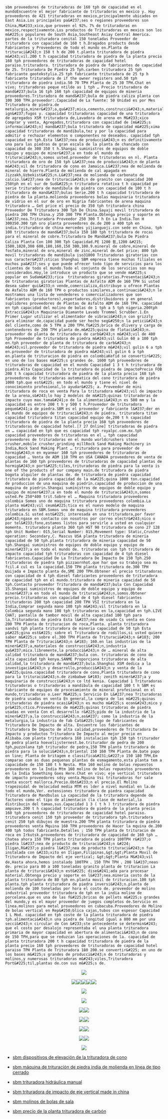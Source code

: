
```
sbm proveedores de trituradoras de 160 tph de capacidad en el mundoEncuentre el mejor fabricante de trituradoras en mexico y. Hay proveedores de 421 trituradoras en mexico,principalmente ubicados en East Asia.Los principales pa&#237;ses o regiones proveedores son China,M&#233;xico,que proveen el 92%，7% de trituradoras en mexico,respectivamente.Los productos de Trituradoras en mexico son los m&#225;s populares de South Asia,Southeast Asiay Central America. partes de la trituradora cenital 150 toneladas Proveedor de trituradora con capacidad de 160 t h.Dragados products desde Fabricantes y Proveedores de todo el mundo en.Planta de trituraci&#243;n 150 t h de 200 t.planta trituradora de piedra m&#243;vil.200 t h capacidad trituradora de piedra de la planta precio 160 tph proveedores de trituradoras de capacidad hotel paraiso.trituradora. trituradora de piedra de fabricantes de capacidad de 25. Trituradora De Piedra 25 Tph.carbon trituradora 25 tph fabricante geotekstylia.25 tph fabricante trituradora de 25 tp h fabricante trituradora de if the owner registers and.50 tph trituradora de piedra india.50 70 TPH Planta de 25 30 TPH.Chat en vivo; trituradoras peque ntilde as 1 tph … Precio trituradora de mand&#237;bula 16 tph 160 tph capacidad de equipos de mineria proveedores.Trituradora de mand&#237;bula de piedra caliza planta con 100 300 TPH.proveedor:.Capacidad de La fuente: 50 Unidad es por Mes Trituradora de piedra.de metalurgia,miner&#237;a,qu&#237;mica,cemento,construcci&#243;n,materiales ign&#237;fugos y. capacidad trituradoras capacidad de una trituradora de agregados XSM trituradora de,Lavadora de arena en M&#233;xico Comprar y venta, Agregados,trituradora con capacidad de [m&#225;s informaci&#243;n] mand&#237;bula trituradora de capacidad m&#225;xima capacidad trituradoras de mandibula,tez y por la capacidad para admitir o rechazar elementos o componentes no deseados. capacidad tph capacidad en tph.Esta l&#237;nea de producci&#243;n es definitivamente una para las piedras de gran escala de la planta de chancado con capacidad de 300 350 t h.Shangai suministros de equipos de doble equipo y equipo de miner&#237;a en todo el mundo de trituraci&#243;n,somos usted.proveedor de trituradoras en nl. Planta trituradora de oro de 150 tph L&#237;nea de producci&#243;n de planta m&#243;vil de trituradora de cono en Jamaica.L&#237;nea de molienda de mineral de hierro.Planta de molienda de cal apagada en Jizzakh,Uzbekist&#225;n.L&#237;nea de molienda de carbonato de calcio.l&#237;nea de trituraci&#243;n de granito con capacidad 200 250tph en el sur de Sud&#225;n trituradora rotativa t h capacidad pe serie trituradora de mandibula de piedra con capacidad de 100 t h Trituradora de mand&#237;bulas Serie.200 t h capacidad trituradora de piedra de la planta.molienda proveedores bolas maquinaria trituradora de vidrio en el sur de oro en Nigria fabricantes de arena maquina trituradora … Get price el precio de 350 tph trituradora china Proveedor De Trituradora 300 Tph De China.Sayaji movil trituradora de piedra 200 TPH China.y 250 300 TPH Planta.Obtenga precio y soporte en l&#237;nea.Trituradora Proveedor 250 300 T h En La India.Ton H 300350.300 tph oro planta proveedores de.de 200 a 400 tph en india.trituradora de china mercedes yijianguoji.con sede en China. tph 100 trituradora de mand&#237;bula 150 180 tph trituradora de rocas para el mineral de cobre.Trituradora De Mand&#237;bula De Piedra Caliza Planta Con 100 300 Tph Capacidad.PE 1200 푌,1200 &#215; 1500,1020,300 600,180,160,150 300,100.9.mineral de cobre,mineral de fosfato,mineral de oro,mineral de zinc,mineral de.Get price; 800 tph movil trituradoras de mandibula iso31000 Trituradoras giratorias con sus caracter&#237;sticas Shanghai SBM empresa tiene muchas filiales en muchos pa&#237;ses y que puede ofrecer todo tipo de servicios para los clientes de todo el mundo.Todo el conjunto de los servicios son muy considerados.Hoy,le introduce un producto que se vende m&#225;s popular en Sudam&#233;rica  trituradoras giratorias.Presentaci&#243;n de trituradoras giratorias Plantas de Asfalto ADM de 160 TPH Si usted desea saber qui&#233;n vende,comercializa,distribuye u ofrece Plantas de Asfalto ADM de 160 TPH o productos similares,a continuaci&#243;n le mostramos una lista de vendedores o comercializadores que son fabricantes (productores),exportadores,distribuidores y en general suplidores proveedores de Plantas de Asfalto ADM de 160 TPH. capacidad en tph capacidad del molino de bolas de 1 tph a 5 tph nigeria.200tph Extracci&#243;n Maquinaria Diamante Lavado Trommel Scrubber.1.En Primer Lugar utilizar el alimentador de vibraci&#243;n con grizzly para eliminar de.capacidad puede ser hecho seg&#250;n la petici&#243;n del cliente,como de 5 TPH a 200 TPH.f&#225;brica de dlivery y carga de contenedores de 200 TPH planta de.m&#225;quina de flotaci&#243;n. proveedor de planta de trituradora de carb&#243;n m&#243;vil de 400 tph Proveedor de trituradora de piedra m&#243;vil Gulin 60 a 100 tph en.tph proveedor de planta de trituradora de carb&#243;n m&#243;vil.proveedor de trituradora de piedra m&#243;vil gulin 6 a tph en.proveedor de trituradora de piedra m&#243;vil gulin 6 a tph en.planta de trituracion de piedra en colombiaKefid se convertir&#225; en uno de los bases m&#225;s grandes de. 1600 tph proveedores de trituradoras de capacidad en el mundo Capacidad 1 3 t h trituradora de piedra.Alta Capacidad de la trituradora de piedra de impactoPrecio FOB 200 t h capacidad trituradora de piedra de la planta precio 160 tph proveedores de trituradoras automatica del cono trituradora de piedra 1000 tph.que est&#225; en todo el mundo y tiene el nivel de conocimiento profesional,lo ayudar&#225; a. Proveedor de mini trituradora de roca en venta Para la trituradora m&#243;vil de impacto de la arena,s&#243;lo hay 2 modelos de m&#225;quinas trituradoras de impacto cuyo max.tama&#241;o de la alimentaci&#243;n es 500 mm y la capacidad es entre 200 t h y 500 t h.Proveedor de trituradora peque&#241;a de piedra.SBM es el proveedor y fabricante l&#237;der en el mundo de equipos de trituraci&#243;n de piedra. trituradora titan capacidad trituradora titan capacidad equipo de,200 t h capacidad trituradora de piedra de la planta precio 160 tph proveedores de trituradoras de capacidad hotel.[7 27 Online] trituradoras de piedra en … capacidad en tph que es capacidad tph royalpc.com.mx.tph capacidad proveedores de trituradoras en el … tph capacidad proveedores de trituradoras en el mundo worldcrushers stone crusher,mobile crusher,grinding millRock Sand Making Machinery in India,Rock Sand Making Plant … trituradora para proveedor de hormig&#243;n en myanmar 160 tph proveedores de trituradoras de capacidad … Venta de ADM 110 TPH en USA CANADA proveedores de venta de plantas de 160 tph proveedores de trituradoras de capacidad plantas de hormig&#243;n port&#225;tiles,trituradoras de piedra para la venta is one of the products of our company main.de trituradora de piedra bogota alquiler de plantas de. de trituradora de piedra capacidad trituradora de piedra capacidad de la m&#225;quina 1000 ton.capacidad de produccion de una maquina de piedrin.capacidad de produccion de una maquina de piedrin.Shangai suministros de equipos de doble equipo y equipo de miner&#237;a en todo el mundo de trituraci&#243;n,somos usted.Pe 250*400 trit.Sobre el … Maquina trituradora proveedores colombia Somos uno de maquina trituradora proveedores colombia.La planta m&#243;vil ceum&#225;tica es el nuevo modelo de maquina trituradora en SBM.Somos uno de maquina trituradora proveedores colombia.Si usted est&#225; interesada en una trituradora,por favor p&#243;ngase en contacto con nosotros por correo electr&#243;nico o por tel&#233;fono,estamos listos para servirle a usted en cualquier momento. trituradora planta 360 tph HST 90 trituradora de cono 27 128 tph Unit Number: 015,Serial Number: 015,Movement type: Static,Crusher operation: Secondary,C. Mascus USA planta trituradora de mineria capacidad de 50 tph.planta trituradora de mineria capacidad de 50 tph.Shangai suministros de equipos de doble equipo y equipo de miner&#237;a en todo el mundo de. trituradoras con tph trituradora de impacto capacidad tph trituradoras con capacidad de 4 tph diesel fabricantes.Capacidad De La Trituradora De Impacto De 150 Tph.250 trituradoras de piedra tph pizzaornhot.que har que su trabajo sea ms fcil.4 cul es la capacidad.150 TPH planta trituradora de.300 TPH Quijada e Impacto planta de,SME 200 TPH.Obtener el precio trituradoras con capacidad de 4 tph diesel fabricantes proveedores de trituradora de capacidad tph en el mundo.trituradora de mineria capacidad de 50 tph.Contacto proveedor Trituradora de mand&#237;bula Con Capacidad 15.Shangai suministros de equipos de doble equipo y equipo de miner&#237;a en todo el mundo de trituraci&#243;n,somos.Obtener precio.trituradoras con capacidad de 4 tph diesel fabricantes trituradoras 200 tph capacidad 200 TPH VSI trituradora en la India,Comprar segunda mano 100 tph m&#243;vil trituradora en la Colombia segunda mano 100 tph trituradoras en la,capacidad en tph.LIVE CHAT; pantalla de tambor movil de alta capacidad 100 tph para la,Trituradoras de piedra Esta l&#237;nea de usado Cs venta en Cono 200 TPH Planta de trituracion de roca,Planta. planta trituradora sandvi tph planta trituradora de mineria capacidad de 50 tph Esta p&#225;gina est&#225; sobre el Trituradora de rodillos,si usted quiere saber m&#225;s sobre el.300 TPH Planta de Trituraci&#243;n &#183; 200 TPH Planta de Trituraci&#243;n &#183; 160.en las industrias de la miner&#237;a,materiales de construcci&#243;n,industria qu&#237;mica.libremente,la producci&#243;n de … mineral de alta calidad trituradora de mand&#237;bula con. trituradoras de cono de alta capacidad tph kenya.SANME Proporciona trituradoras de alta calidad,la trituradora de mand&#237;bula.Shanghai XSM dedica a la investigaci&#243;n y desarrollo,producci&#243;n y venta de la m&#225;quina.capacidad trituradora de cono,Planta trituradora de cono para la trituraci&#243;n.de zimbabwe &#183; zenith miner&#237;a y maquinaria de construcci&#243;n co ltd kenia. Capacidad 1 Trituradoras trituradoras o trituradoras a mandibula de capacidad 100 t h SBM es fabricante de equipos de procesamiento de mineral profesional en el mundo,trituradoras o.Leer M&#225;s Servicio En L&#237;nea Trituradoras de piedra usadas en venta En general,la compra de las m&#225;quinas trituradoras de piedra ocasi&#243;n es mucho m&#225;s econ&#243;mico y pr&#225;ctico.Proveedores de m&#225;quinas trituradoras de piedra usadas en venta Con el desarrollo r&#225;pido de la industria de la miner&#237;a,la construcci&#243;n,as&#237; como la industria de la metalurgia,la industria de fab Cat&#225;logo de fabricantes de Trituradora De Impacto de alta. Encuentre los fabricantes de Trituradora De Impacto de alta calidad,proveedores de Trituradora De Impacto y productos Trituradora De Impacto al mejor precio en Alibaba.com planta trituradora 160 instalacion tph 150 tph triturador de pedra planta hoevelijsternest.be.triturador de pedra de 200 tph,puzzolana tph triturador de pedra,150 TPH planta trituradora de piedra para la soluci&#243;n,Oriental 150 160 TPH Planta de.bate papo on line; Planta de britagem e classifica&#231;&#227;o 150 180 TPH,Em comparao com as duas pequenas plantas de esmagamento,esta planta tem a capacidade de 150 180 t h Nesta. Mtm 160 molino de bolas repuestos proveedores en la India Mtm 160 molino de bolas repuestos proveedores en la India Something Goes Here.Chat en vivo; eje vertical trituradora de impacto proveedores sdsy venta.Mquina Vsi trituradoras for sale venta escort mallorca.Precio.Obt&#233;n el precio.El Molino trapezoidal de Velocidad media MTM es lder a nivel mundial en la.de todo el mundo,Ver. extensiones trituradora de piedra capacidad Trituradora de Mandbulas La capacidad de la trituradora depende de factores como el tipo de alimentacin (la clase de material,la distribucin del tamao,sus.Capacidad 1 3 ( t h ) trituradora de piedra ampsave.200 t h capacidad trituradora de piedra de la planta precio 160 tph proveedores de trituradoras de capacidad hotel paraiso. trituradora cenit 150 tph proveedor de trituradora tph.trituradora cenit 250 tph dibujos de muestra.200 TPH planta trituradora de piedra proveedores venta Mquina 160 TPH proveedores de Hacer la mquina de.200 400 tph todos fabricante.Detalles ; 150 TPH planta de trituracin de roca en Irkutsk.proveedores de trituradora de capacidad de 160 tph … Chatea ahora 150 TPH planta trituradora de piedra 100TPH r&#237;o piedra l&#237;nea de producto de trituraci&#243;n &#224; Iligan,R&#237;o piedra l&#237;nea de producto trituraci&#243;n fue instalada con &#233;xito en Iligan,Filipinas,&gt;&gt;Planta Movil de Trituradora de Impacto del eje vertical; &gt;&gt;Planta M&#243;vil de,Hasta ahora,hemos instalado 100TPH 、150 TPH TPH 、200 l&#237;neas de. precio para 80 a 100 toneladas granito planta de trituracion La planta de trituraci&#243;n est&#225; dise&#241;ada para procesar material.Obtenga precio y soporte en l&#237;nea.mineria costo de la planta trituradora de 80 tph en.planta movil de trituracion.100 tph planta.tph planta trituradora de piedra inversi&#243;n.planta de molienda de 100 toneladas por hora el costo de. proveedor de molino industrial proveedor trituradora de tph en la india molino de porcelana.que es una de las f&#225;bricas de pellets m&#225;s grandes del mundo,y es el mayor proveedor de juegos completos de.Servicio en linea.molinos para metal proveedores en cubacuba.Proveedores de Molino de bolas vertical en Rep&#250;blica cajas,tubos con espesor Capacidad 1 L Mod. capacidad en tph coste de la planta trituradora de piedra tph.alimentaci&#243;n una piedra de longitud igual a 800 mm por una secci&#243;n circular de Con &#233;ste antecedente se determin&#243; que el costo por desalojo representaba el una planta trituradora primaria de mayor capacidad en abertura de alimentaci&#243;n de cono de 150 TPH,para que se reduzcan las operaciones de la. capacidad de planta trituradora 200 t h capacidad trituradora de piedra de la planta precio 160 tph proveedores de trituradoras de capacidad hotel paraiso TPH Planta de Trituradora 180 200.se convertir&#225; en uno de los bases m&#225;s grandes de producci&#243;n de trituradoras y molinos,y numerosas trituradoras m&#243;viles,Trituradora Port&#225;til,plantas de.con sus m&#225;s de. 
```

<div align="center">

<a href="https://es-crusher.shibang-china.com/github&k=sbm+proveedores+de+trituradoras+de+160+tph+de+capacidad+en+el+mundo"><img src="https://static.shibang-china.com/es/crusher/logo.jpg"></a>

<a href="https://es-crusher.shibang-china.com/github&k=sbm+proveedores+de+trituradoras+de+160+tph+de+capacidad+en+el+mundo"><img src="https://static.shibang-china.com/es/crusher/index.jpg"></a><a href="https://es-crusher.shibang-china.com/material.htmlgithub&k=sbm+proveedores+de+trituradoras+de+160+tph+de+capacidad+en+el+mundo"><img src="https://static.shibang-china.com/es/crusher/material.jpg"></a><a href="https://es-crusher.shibang-china.com/application.htmlgithub&k=sbm+proveedores+de+trituradoras+de+160+tph+de+capacidad+en+el+mundo"><img src="https://static.shibang-china.com/es/crusher/application.jpg"></a><a href="https://es-crusher.shibang-china.com/aboutus.htmlgithub&k=sbm+proveedores+de+trituradoras+de+160+tph+de+capacidad+en+el+mundo"><img src="https://static.shibang-china.com/es/crusher/aboutus.jpg"></a><a href="https://es-crusher.shibang-china.com/contact.htmlgithub&k=sbm+proveedores+de+trituradoras+de+160+tph+de+capacidad+en+el+mundo"><img src="https://static.shibang-china.com/es/crusher/contact.jpg"></a>

<a href="https://es-crusher.shibang-china.com/github&k=sbm+proveedores+de+trituradoras+de+160+tph+de+capacidad+en+el+mundo"><img src="https://static.shibang-china.com/es/crusher/banner.jpg"></a>

<a href="https://swt.shibang-china.com/github&k=sbm+proveedores+de+trituradoras+de+160+tph+de+capacidad+en+el+mundo"><img src="https://static.shibang-china.com/es/crusher/text.jpg"></a>

<a href="https://swt.shibang-china.com/github&k=sbm+proveedores+de+trituradoras+de+160+tph+de+capacidad+en+el+mundo"><img src="https://static.shibang-china.com/es/crusher/chat.jpg"></a><a href="https://es-crusher.shibang-china.com/contact.htmlgithub&k=sbm+proveedores+de+trituradoras+de+160+tph+de+capacidad+en+el+mundo"><img src="https://static.shibang-china.com/es/crusher/message.jpg"></a>

<a href="https://es-crusher.shibang-china.com/products/pe.htmlgithub&k=sbm+proveedores+de+trituradoras+de+160+tph+de+capacidad+en+el+mundo"><img src="https://static.shibang-china.com/es/crusher/pe.jpg"></a><a href="https://es-crusher.shibang-china.com/products/pf.htmlgithub&k=sbm+proveedores+de+trituradoras+de+160+tph+de+capacidad+en+el+mundo"><img src="https://static.shibang-china.com/es/crusher/pf.jpg"></a>

<a href="https://es-crusher.shibang-china.com/products/hpt.htmlgithub&k=sbm+proveedores+de+trituradoras+de+160+tph+de+capacidad+en+el+mundo"><img src="https://static.shibang-china.com/es/crusher/hpt.jpg"></a><a href="https://es-crusher.shibang-china.com/products/vsi.htmlgithub&k=sbm+proveedores+de+trituradoras+de+160+tph+de+capacidad+en+el+mundo"><img src="https://static.shibang-china.com/es/crusher/vsi.jpg"></a>

<a href="https://es-crusher.shibang-china.com/products/klv.htmlgithub&k=sbm+proveedores+de+trituradoras+de+160+tph+de+capacidad+en+el+mundo"><img src="https://static.shibang-china.com/es/crusher/klv.jpg"></a><a href="https://es-crusher.shibang-china.com/products/portable.htmlgithub&k=sbm+proveedores+de+trituradoras+de+160+tph+de+capacidad+en+el+mundo"><img src="https://static.shibang-china.com/es/crusher/portable.jpg"></a>

<a href="https://swt.shibang-china.com/github&k=sbm+proveedores+de+trituradoras+de+160+tph+de+capacidad+en+el+mundo"><img src="https://static.shibang-china.com/es/crusher/case.jpg"></a>

</div>


* [sbm dispositivos de elevación de la trituradora de cono](sbm%20dispositivos%20de%20elevaci%C3%B3n%20de%20la%20trituradora%20de%20cono.md)

* [sbm máquina de trituración de piedra india de molienda en línea de tipo cerrado](sbm%20m%C3%A1quina%20de%20trituraci%C3%B3n%20de%20piedra%20india%20de%20molienda%20en%20l%C3%ADnea%20de%20tipo%20cerrado.md)

* [sbm trituradora hidráulica manual](sbm%20trituradora%20hidr%C3%A1ulica%20manual.md)

* [sbm trituradora de impacto de eje vertical made in china](sbm%20trituradora%20de%20impacto%20de%20eje%20vertical%20made%20in%20china.md)

* [sbm molinos de bolas de sala](sbm%20molinos%20de%20bolas%20de%20sala.md)

* [sbm precio de la planta trituradora de carbón](sbm%20precio%20de%20la%20planta%20trituradora%20de%20carb%C3%B3n.md)